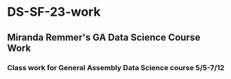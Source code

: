 # DS-SF-23-work

## Miranda Remmer's GA Data Science Course Work
### Class work for General Assembly Data Science course 5/5-7/12

